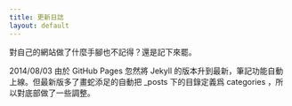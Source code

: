 ```yaml
---
title: 更新日誌
layout: default
---
```

對自己的網站做了什麼手腳也不記得？還是記下來罷。

2014/08/03 由於 GitHub Pages 忽然將 Jekyll 的版本升到最新，筆記功能自動上線。但最新版多了畫蛇添足的自動把 _posts 下的目錄定義爲 categories ，所以對底部做了一些調整。